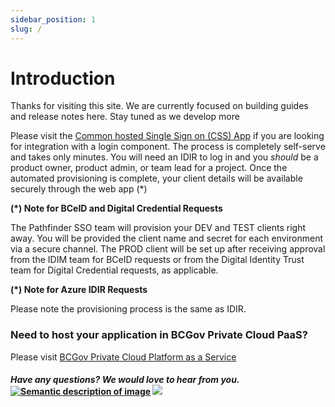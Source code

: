 ```yaml
---
sidebar_position: 1
slug: /
---
```


# Introduction

Thanks for visiting this site. We are currently focused on building guides and release notes here. Stay tuned as we develop more

Please visit the [Common hosted Single Sign on
(CSS) App](https://bcgov.github.io/sso-requests/) if you are looking for integration with a login component. The process is completely self-serve and takes only minutes. You will need an IDIR to log in and you _should_ be a product owner, product admin, or team lead for a project. Once the automated provisioning is complete, your client details will be available securely through the web app (\*)

**(\*) Note for BCeID and Digital Credential Requests**

The Pathfinder SSO team will provision your DEV and TEST clients right away. You will be provided the client name and secret for each environment via a secure channel. The PROD client will be set up after receiving approval from the IDIM team for BCeID requests or from the Digital Identity Trust team for Digital Credential requests, as applicable.

**(\*) Note for Azure IDIR Requests**

Please note the provisioning process is the same as IDIR.

### Need to host your application in BCGov Private Cloud PaaS?

Please visit [BCGov Private Cloud Platform as a Service](https://cloud.gov.bc.ca/private-cloud)

#### _Have any questions? We would love to hear from you._ [![Semantic description of image](https://user-images.githubusercontent.com/87393930/133688357-09f82374-ba18-4402-8089-c0a989dde882.png)][2] <a href="mailto:bcgov.sso@gov.bc.ca?"><img src="https://user-images.githubusercontent.com/87393930/133690650-b706e658-27bf-4066-92ba-3a7d8a4593ef.png"/></a>

[2]: https://chat.developer.gov.bc.ca/channel/sso
